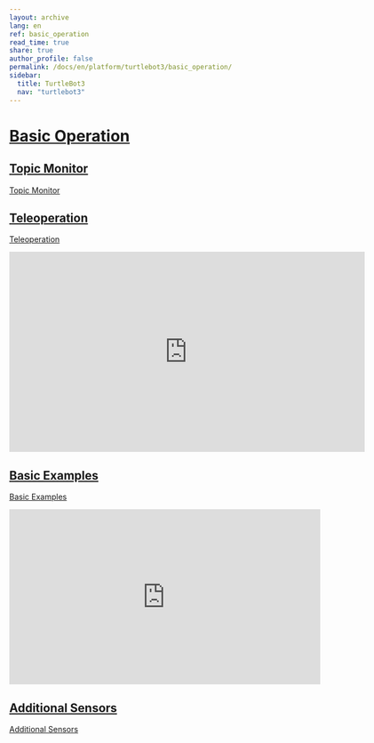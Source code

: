 ```yaml
---
layout: archive
lang: en
ref: basic_operation
read_time: true
share: true
author_profile: false
permalink: /docs/en/platform/turtlebot3/basic_operation/
sidebar:
  title: TurtleBot3
  nav: "turtlebot3"
---
```


<div style="counter-reset: h1 19"></div>

# [Basic Operation](#basic-operation)

## [Topic Monitor](topic-monitor)
[Topic Monitor]

## [Teleoperation](teleoperation)
[Teleoperation]

<iframe width="640" height="360" src="https://www.youtube.com/embed/Z4s18hlazb4" frameborder="0" allowfullscreen></iframe>

## [Basic Examples](basic-examples)
[Basic Examples]

<iframe width="560" height="315" src="https://www.youtube.com/embed/Xg1pKFQY5p4" frameborder="0" allow="autoplay; encrypted-media" allowfullscreen></iframe>

## [Additional Sensors](additional-sensors)
[Additional Sensors]

[Topic Monitor]: /docs/en/platform/turtlebot3/topic_monitor/
[Teleoperation]: /docs/en/platform/turtlebot3/teleoperation/
[Basic Examples]: /docs/en/platform/turtlebot3/basic_examples/
[Additional Sensors]: /docs/en/platform/turtlebot3/additional_sensors/